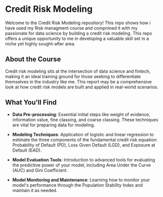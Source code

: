 # Credit Risk Modeling 

Welcome to the Credit Risk Modeling repository! This repo shows how i have used my Risk managment course and compnined it with my passionate for data science by building a  credit risk modeling. This repo offers a unique opportunity to me in developing a valuable skill set in a niche yet highly sought-after area.

## About the Course

Credit risk modeling sits at the intersection of data science and fintech, making it an ideal training ground for those seeking to differentiate themselves in the industry like me. This report may be a comprehensive look at how credit risk models are built and applied in real-world scenarios.

## What You'll Find

- **Data Pre-processing**: Essential initial steps like weight of evidence, information value, fine classing, and coarse classing. These techniques are vital for preparing data for modeling.

- **Modeling Techniques**: Application of logistic and linear regression to estimate the three components of the fundamental credit risk equation: Probability of Default (PD), Loss Given Default (LGD), and Exposure at Default (EAD).

- **Model Evaluation Tools**: Introduction to advanced tools for evaluating the predictive power of your model, including Area Under the Curve (AUC) and Gini Coefficient.

- **Model Monitoring and Maintenance**: Learning how to monitor your model's performance through the Population Stability Index and maintain it as needed.